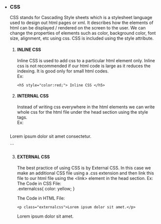   - ### CSS
    
    CSS stands for Cascading Style sheets which is a stylesheet language
    used to design out html pages or xml. It describes how the elements
    of html can be displayed / rendered on the screen to the user. We
    can change the properties of elements such as color, background
    color, font size, alignment, etc using css. CSS is included using
    the style attribute.  
    
    1.  #### INLINE CSS
        
        Inline CSS is used to add css to a particular html element only.
        Inline css is not recommended if our html code is large as it
        reduces the indexing. It is good only for small html codes.  
        Ex:
        ```
        <h5 style="color:red;"> Inline CSS </h5>
        ```
    2.  #### INTERNAL CSS
        
        Instead of writing css everywhere in the html elements we can
        write whole css for the html file under the head section using
        the style tags.  
        Ex:

        ```
       <p id="internal">Lorem ipsum dolor sit amet consectetur.</p>```
        

    3.  #### EXTERNAL CSS
        
        The best practice of using CSS is by External CSS. In this case
        we make an additional CSS file using a .css extension and then
        link this file to our html file using the \<link\> element in
        the head section. Ex: The Code in CSS File:  
        .externalcss{ color: yellow; }  
        
        The Code in HTML File: 

        ```
        <p class="externalcss">Lorem ipsum dolor sit amet.</p>

        ```
        Lorem ipsum dolor sit amet.
